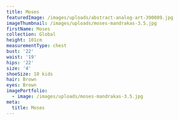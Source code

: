 ```yaml
---
title: Moses
featuredImage: /images/uploads/abstract-analog-art-390089.jpg
imageThumbnail: /images/uploads/moses-mandrakas-3.5.jpg
firstName: Moses
collection: Global
height: 101cm
measurementType: chest
bust: '22'
waist: '19'
hips: '22'
size: '4'
shoeSize: 10 kids
hair: Brown
eyes: Brown
imagePortfolio:
  - image: /images/uploads/moses-mandrakas-3.5.jpg
meta:
  title: Moses
---
```


